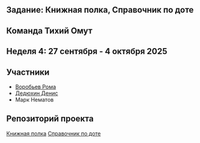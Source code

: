 ## Задание: Книжная полка, Справочник по доте

## Команда Тихий Омут
## Неделя 4: 27 сентября - 4 октября 2025   

## Участники
- [Воробьев Рома](https://github.com/Bibuk)
- [Дедюхин Денис](https://github.com/FaraPIMP)
- Марк Нематов
## Репозиторий проекта
[Книжная полка](https://github.com/FaraPIMP/bookshelf) [Справочник по доте](https://github.com/FaraPIMP/dota2-handbook)
